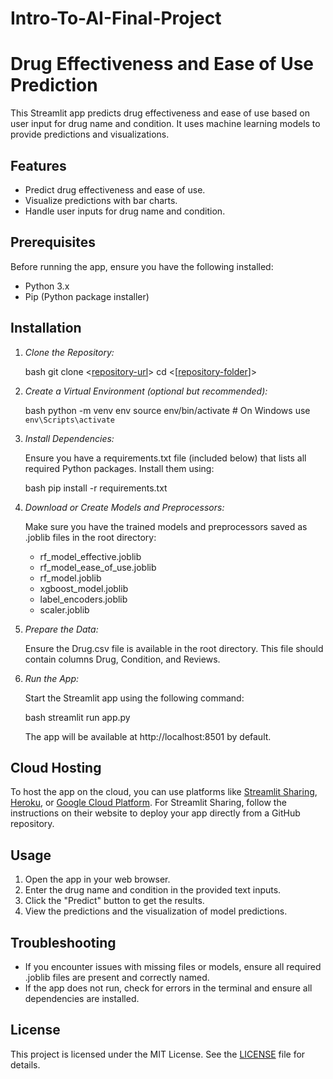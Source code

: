 # Intro-To-AI-Final-Project
# Drug Effectiveness and Ease of Use Prediction

This Streamlit app predicts drug effectiveness and ease of use based on user input for drug name and condition. It uses machine learning models to provide predictions and visualizations.

## Features

- Predict drug effectiveness and ease of use.
- Visualize predictions with bar charts.
- Handle user inputs for drug name and condition.

## Prerequisites

Before running the app, ensure you have the following installed:

- Python 3.x
- Pip (Python package installer)

## Installation

1. *Clone the Repository:*

    bash
    git clone <[repository-url](https://github.com/francesseyram/Intro-To-AI-Final-Project.git)>
    cd <[[repository-folder](https://github.com/francesseyram/Intro-To-AI-Final-Project/tree/main)]>
    

2. *Create a Virtual Environment (optional but recommended):*

    bash
    python -m venv env
    source env/bin/activate  # On Windows use `env\Scripts\activate`
    

3. *Install Dependencies:*

    Ensure you have a requirements.txt file (included below) that lists all required Python packages. Install them using:

    bash
    pip install -r requirements.txt
    

4. *Download or Create Models and Preprocessors:*

    Make sure you have the trained models and preprocessors saved as .joblib files in the root directory:
    - rf_model_effective.joblib
    - rf_model_ease_of_use.joblib
    - rf_model.joblib
    - xgboost_model.joblib
    - label_encoders.joblib
    - scaler.joblib

5. *Prepare the Data:*

    Ensure the Drug.csv file is available in the root directory. This file should contain columns Drug, Condition, and Reviews.

6. *Run the App:*

    Start the Streamlit app using the following command:

    bash
    streamlit run app.py
    

    The app will be available at http://localhost:8501 by default.

## Cloud Hosting

To host the app on the cloud, you can use platforms like [Streamlit Sharing](https://streamlit.io/sharing), [Heroku](https://www.heroku.com/), or [Google Cloud Platform](https://cloud.google.com/). For Streamlit Sharing, follow the instructions on their website to deploy your app directly from a GitHub repository.

## Usage

1. Open the app in your web browser.
2. Enter the drug name and condition in the provided text inputs.
3. Click the "Predict" button to get the results.
4. View the predictions and the visualization of model predictions.

## Troubleshooting

- If you encounter issues with missing files or models, ensure all required .joblib files are present and correctly named.
- If the app does not run, check for errors in the terminal and ensure all dependencies are installed.

## License

This project is licensed under the MIT License. See the [LICENSE](LICENSE) file for details.
